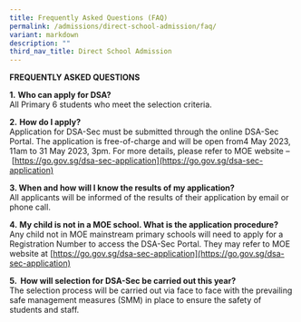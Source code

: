 ```yaml
---
title: Frequently Asked Questions (FAQ)
permalink: /admissions/direct-school-admission/faq/
variant: markdown
description: ""
third_nav_title: Direct School Admission
---
```

**FREQUENTLY ASKED QUESTIONS**

**1.**&nbsp;**Who can apply for DSA?**  
All Primary 6 students who meet the selection criteria.

**2.**&nbsp;**How do I apply?**  
Application for DSA-Sec must be submitted through the online DSA-Sec Portal. The application is free-of-charge and will be open from4 May 2023, 11am to 31 May 2023, 3pm. For more details, please refer to MOE website –&nbsp;[https://go.gov.sg/dsa-sec-application](https://go.gov.sg/dsa-sec-application)

**3. When and how will I know the results of my application?**<br>
All applicants will be informed of the results of their application by email or phone call.

**4.**&nbsp;**My child is not in a MOE school. What is the application procedure?** <br>
Any child not in MOE mainstream primary schools will need to apply for a Registration Number to access the DSA-Sec Portal. They may refer to MOE website at&nbsp;[https://go.gov.sg/dsa-sec-application](https://go.gov.sg/dsa-sec-application)

**5\. &nbsp;How&nbsp;will selection for DSA-Sec be carried out this year?**<br>
The selection process will be carried out via face to face with the prevailing safe management measures (SMM) in place to ensure the safety of students and staff.